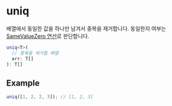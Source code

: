 # uniq

배열에서 동일한 값을 하나만 남겨서 중복을 제거합니다. 동일한지 여부는 [SameValueZero 연산](https://developer.mozilla.org/en-US/docs/Web/JavaScript/Equality_comparisons_and_sameness#same-value-zero_equality)로 판단합니다.

```typescript
uniq<T>(
  // 중복을 제거할 배열
  arr: T[]
): T[]
```

## Example

```typescript
uniq([1, 2, 2, 3]); // [1, 2, 3]
```
